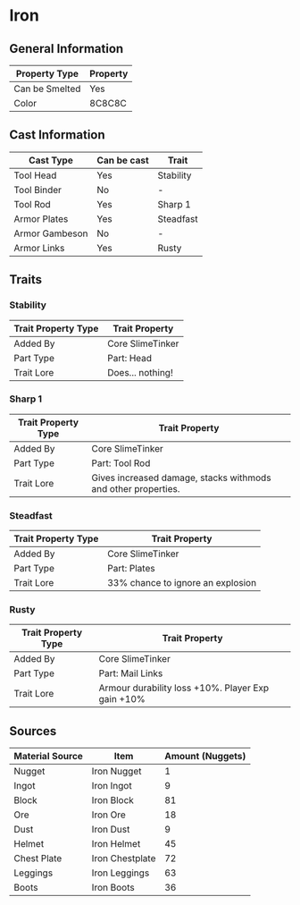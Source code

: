 # Iron

## General Information

| Property Type  | Property |
| -------------- | -------- |
| Can be Smelted | Yes      |
| Color          | 8C8C8C   |

## Cast Information

| Cast Type      | Can be cast | Trait     |
| -------------- | ----------- | --------- |
| Tool Head      | Yes         | Stability |
| Tool Binder    | No          | -         |
| Tool Rod       | Yes         | Sharp 1   |
| Armor Plates   | Yes         | Steadfast |
| Armor Gambeson | No          | -         |
| Armor Links    | Yes         | Rusty     |

## Traits

### Stability

| Trait Property Type | Trait Property   |
| ------------------- | ---------------- |
| Added By            | Core SlimeTinker |
| Part Type           | Part: Head       |
| Trait Lore          | Does... nothing! |

### Sharp 1

| Trait Property Type | Trait Property                                                |
| ------------------- | ------------------------------------------------------------- |
| Added By            | Core SlimeTinker                                              |
| Part Type           | Part: Tool Rod                                                |
| Trait Lore          | Gives increased damage, stacks withmods and other properties. |

### Steadfast

| Trait Property Type | Trait Property                    |
| ------------------- | --------------------------------- |
| Added By            | Core SlimeTinker                  |
| Part Type           | Part: Plates                      |
| Trait Lore          | 33% chance to ignore an explosion |

### Rusty

| Trait Property Type | Trait Property                                    |
| ------------------- | ------------------------------------------------- |
| Added By            | Core SlimeTinker                                  |
| Part Type           | Part: Mail Links                                  |
| Trait Lore          | Armour durability loss +10%. Player Exp gain +10% |

## Sources

| Material Source | Item            | Amount (Nuggets) |
| --------------- | --------------- | ---------------- |
| Nugget          | Iron Nugget     | 1                |
| Ingot           | Iron Ingot      | 9                |
| Block           | Iron Block      | 81               |
| Ore             | Iron Ore        | 18               |
| Dust            | Iron Dust       | 9                |
| Helmet          | Iron Helmet     | 45               |
| Chest Plate     | Iron Chestplate | 72               |
| Leggings        | Iron Leggings   | 63               |
| Boots           | Iron Boots      | 36               |
